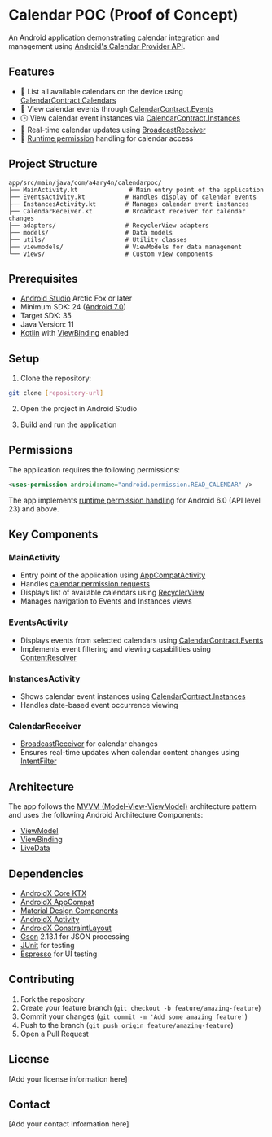 # Calendar POC (Proof of Concept)

An Android application demonstrating calendar integration and management using [Android's Calendar Provider API](https://developer.android.com/guide/topics/providers/calendar-provider).

## Features

- 📅 List all available calendars on the device using [CalendarContract.Calendars](https://developer.android.com/reference/android/provider/CalendarContract.Calendars)
- 📆 View calendar events through [CalendarContract.Events](https://developer.android.com/reference/android/provider/CalendarContract.Events)
- 🕒 View calendar event instances via [CalendarContract.Instances](https://developer.android.com/reference/android/provider/CalendarContract.Instances)
- 🔄 Real-time calendar updates using [BroadcastReceiver](https://developer.android.com/guide/components/broadcasts)
- 🔐 [Runtime permission](https://developer.android.com/training/permissions/requesting) handling for calendar access

## Project Structure

```
app/src/main/java/com/a4ary4n/calendarpoc/
├── MainActivity.kt              # Main entry point of the application
├── EventsActivity.kt           # Handles display of calendar events
├── InstancesActivity.kt        # Manages calendar event instances
├── CalendarReceiver.kt         # Broadcast receiver for calendar changes
├── adapters/                   # RecyclerView adapters
├── models/                     # Data models
├── utils/                      # Utility classes
├── viewmodels/                 # ViewModels for data management
└── views/                      # Custom view components
```

## Prerequisites

- [Android Studio](https://developer.android.com/studio) Arctic Fox or later
- Minimum SDK: 24 ([Android 7.0](https://developer.android.com/about/versions/nougat))
- Target SDK: 35
- Java Version: 11
- [Kotlin](https://kotlinlang.org/) with [ViewBinding](https://developer.android.com/topic/libraries/view-binding) enabled

## Setup

1. Clone the repository:
```bash
git clone [repository-url]
```

2. Open the project in Android Studio

3. Build and run the application

## Permissions

The application requires the following permissions:

```xml
<uses-permission android:name="android.permission.READ_CALENDAR" />
```

The app implements [runtime permission handling](https://developer.android.com/training/permissions/requesting) for Android 6.0 (API level 23) and above.

## Key Components

### MainActivity
- Entry point of the application using [AppCompatActivity](https://developer.android.com/reference/androidx/appcompat/app/AppCompatActivity)
- Handles [calendar permission requests](https://developer.android.com/training/permissions/requesting)
- Displays list of available calendars using [RecyclerView](https://developer.android.com/develop/ui/views/layout/recyclerview)
- Manages navigation to Events and Instances views

### EventsActivity
- Displays events from selected calendars using [CalendarContract.Events](https://developer.android.com/reference/android/provider/CalendarContract.Events)
- Implements event filtering and viewing capabilities using [ContentResolver](https://developer.android.com/reference/android/content/ContentResolver)

### InstancesActivity
- Shows calendar event instances using [CalendarContract.Instances](https://developer.android.com/reference/android/provider/CalendarContract.Instances)
- Handles date-based event occurrence viewing

### CalendarReceiver
- [BroadcastReceiver](https://developer.android.com/guide/components/broadcasts) for calendar changes
- Ensures real-time updates when calendar content changes using [IntentFilter](https://developer.android.com/reference/android/content/IntentFilter)

## Architecture

The app follows the [MVVM (Model-View-ViewModel)](https://developer.android.com/topic/libraries/architecture/viewmodel) architecture pattern and uses the following Android Architecture Components:
- [ViewModel](https://developer.android.com/topic/libraries/architecture/viewmodel)
- [ViewBinding](https://developer.android.com/topic/libraries/view-binding)
- [LiveData](https://developer.android.com/topic/libraries/architecture/livedata)

## Dependencies

- [AndroidX Core KTX](https://developer.android.com/kotlin/ktx)
- [AndroidX AppCompat](https://developer.android.com/jetpack/androidx/releases/appcompat)
- [Material Design Components](https://material.io/develop/android)
- [AndroidX Activity](https://developer.android.com/jetpack/androidx/releases/activity)
- [AndroidX ConstraintLayout](https://developer.android.com/training/constraint-layout)
- [Gson](https://github.com/google/gson) 2.13.1 for JSON processing
- [JUnit](https://junit.org/junit4/) for testing
- [Espresso](https://developer.android.com/training/testing/espresso) for UI testing

## Contributing

1. Fork the repository
2. Create your feature branch (`git checkout -b feature/amazing-feature`)
3. Commit your changes (`git commit -m 'Add some amazing feature'`)
4. Push to the branch (`git push origin feature/amazing-feature`)
5. Open a Pull Request

## License

[Add your license information here]

## Contact

[Add your contact information here]
